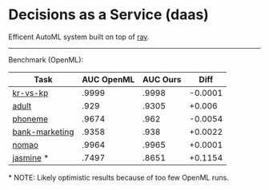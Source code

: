 # Decisions as a Service (daas)

Efficent AutoML system built on top of [ray](https://github.com/ray-project/ray).

---

Benchmark (OpenML):

| Task | AUC OpenML | AUC Ours | Diff |
| --- | --- | --- | --- |
| [kr-vs-kp](https://www.openml.org/t/3) | .9999 | .9998 | -0.0001 |
| [adult](https://www.openml.org/t/7592) | .929 | .9305 | +0.006 |
| [phoneme](https://www.openml.org/t/9952) | .9674 | .962 | -0.0054 |
| [bank-marketing](https://www.openml.org/t/9977) | .9358 | .938 | +0.0022 |
| [nomao](https://www.openml.org/t/14965) | .9964 | .9965 | +0.0001 |
| [jasmine](https://www.openml.org/t/168911) * | .7497 | .8651 | +0.1154 |

\* NOTE: Likely optimistic results because of too few OpenML runs.
